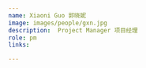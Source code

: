```yaml
---
name: Xiaoni Guo 郭晓妮
image: images/people/gxn.jpg 
description:  Project Manager 项目经理
role: pm
links:  

---
```

